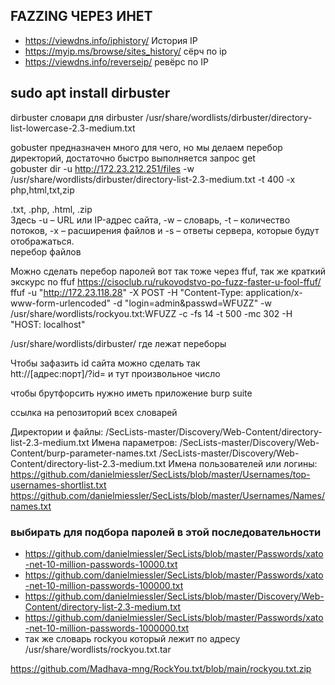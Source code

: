 
## FAZZING ЧЕРЕЗ ИНЕТ

- https://viewdns.info/iphistory/ История IP                                                                                                                                                  
- https://myip.ms/browse/sites_history/ сёрч по ip                                                                                                                                           
- https://viewdns.info/reverseip/ ревёрс по IP
###
                                                                                                                                                                                                
## sudo apt install dirbuster                                                                                                                                                                        
dirbuster словари для dirbuster /usr/share/wordlists/dirbuster/directory-list-lowercase-2.3-medium.txt                                                                                          
                                                                                                                                                                                                
                                                                                                                                                                                                
gobuster предназначен много для чего, но мы делаем перебор директорий, достаточно быстро выполняется запрос get                                                                                 
gobuster dir -u http://172.23.212.251/files -w /usr/share/wordlists/dirbuster/directory-list-2.3-medium.txt -t 400 -x php,html,txt,zip                                                          
                                                                                                                                                                                                
.txt, .php, .html, .zip                                                                                                                                                                         
Здесь -u – URL или IP-адрес сайта, -w – словарь, -t – количество потоков, -x – расширения файлов и -s – ответы сервера, которые будут отображаться.                                             
перебор файлов 





Можно сделать перебор паролей вот так тоже через ffuf, так же краткий экскурс по ffuf https://cisoclub.ru/rukovodstvo-po-fuzz-faster-u-fool-ffuf/
ffuf -u "http://172.23.118.28" -X POST -H "Content-Type: application/x-www-form-urlencoded" -d "login=admin&passwd=WFUZZ" -w /usr/share/wordlists/rockyou.txt:WFUZZ -c -fs 14 -t 500 -mc 302 -H "HOST: localhost"
                                                                                                                                                                                                
/usr/share/wordlists/dirbuster/ где лежат переборы                                                                                                                                              
                                                                                                                                                                                                
                                                                                                                                                                                              
Чтобы зафазить id сайта можно сделать так                                                                                                                                                       
htt://[адрес:порт]/?id= и тут произвольное число                                                                                                                                                

чтобы брутфорсить нужно иметь приложение burp suite

ссылка на репозиторий всех словарей 

Директории и файлы:
/SecLists-master/Discovery/Web-Content/directory-list-2.3-medium.txt
Имена параметров:
/SecLists-master/Discovery/Web-Content/burp-parameter-names.txt
/SecLists-master/Discovery/Web-Content/directory-list-2.3-medium.txt
Имена пользователей или логины:
https://github.com/danielmiessler/SecLists/blob/master/Usernames/top-usernames-shortlist.txt
https://github.com/danielmiessler/SecLists/blob/master/Usernames/Names/names.txt


### выбирать для подбора паролей в этой последовательности
 - https://github.com/danielmiessler/SecLists/blob/master/Passwords/xato-net-10-million-passwords-10000.txt
 - https://github.com/danielmiessler/SecLists/blob/master/Passwords/xato-net-10-million-passwords-100000.txt
 - https://github.com/danielmiessler/SecLists/blob/master/Discovery/Web-Content/directory-list-2.3-medium.txt
 - https://github.com/danielmiessler/SecLists/blob/master/Passwords/xato-net-10-million-passwords-1000000.txt
 - так же словарь rockyou который лежит по адресу /usr/share/wordlists/rockyou.txt.tar






https://github.com/Madhava-mng/RockYou.txt/blob/main/rockyou.txt.zip

